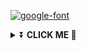 <a href="https://bit.ly/3lC8I7t"><img src="https://www.linkpicture.com/q/fcdc7ab90b2edba6f511576b1be7e11d.png" alt="google-font" border="0"></a>

<details>
    <summary>⏬ <b>CLICK ME 🤗</b></summary>

<div align="center">
  
## [![Typing SVG](https://readme-typing-svg.herokuapp.com?font=Times&color=F7001E&size=25&lines=taurus+Whatsapp+Bot;With+Tons+of+features;Complete+Malayalam+content;Best+Bgm+Bot;Edited+from+WhatsAsena;Made+By+muhammed-usrbot)](https://bit.ly/3lC8I7t)


  <a href="https://youtu.be/iRLphwWvxrs" target="blank"><img align="center" src="TEFXG.gif" height="200" width="200" /></a>
</p>
  
  <p align="center">
<a href="#"><img title="taurus-bot" src="https://img.shields.io/badge/taurus-bot-green?colorA=&colorB=899AFF&style=for-the-badge"></a>
</p>
  <p align="center">
<a href="https://github.com/muhammed-usrbot"><img title="Author" src="https://img.shields.io/badge/Author- muhammed-bj?color=899AFF&style=for-the-badge&logo=whatsapp"></a>
</p>
</div>
<p align="center">
Project created by <a href="https://github.com/muhammed-usrbot">muhammed-usrbot</a> to make it public
    <br>
       | © |
        Reserved |
    <br> 
</p>

----

  <p align="center">
  <a href="httsp://github.com/muhammed-usrbot/taurus-bot">
    <img src="https://img.shields.io/github/repo-size/muhammed-usrbot/taurus-bot?color=green&label=Repo%20total%20size&style=plastic">
<p align="center">
<a href="https://github.com/muhammed-usrbot/followers"><img title="Followers" src="https://img.shields.io/github/followers/muhammed-usrbot?color=f7df1e&style=flat-square"></a>
<a href="https://github.com/muhammed-usrbot/taurus-bot/stargazers/"><img title="Stars" src="https://img.shields.io/github/stars/muhammed-usrbot/taurus-bot?color=f7df1e&style=flat-square"></a>
<a href="https://github.com/muhammed-usrbot/taurus-bot/network/members"><img title="Forks" src="https://img.shields.io/github/forks/muhammed-usrbot/taurus-bot?color=f7df1e&style=flat-square"></a>


<h3 align="center">Contact Me:</h3>
<p align="center">
<a href="https://instagram.com/taurus_mp4" target="blank"><img align="center" src="https://cdn.jsdelivr.net/npm/simple-icons@3.0.1/icons/instagram.svg" alt="kyrie.baran" height="30" width="40" /></a>
</p>
<h4 align="center">SUBSCRIBE MY EDITING CHANNEL:</h4>
<p align="center">
<a href="https://youtube.com/channel/UCeYZqtAtdYq8VwSIkW34JMA" target="blank"><img align="center" src="TEFXK.jpg" height="30" width="150" /></a>
</p>
  
<div align="center">

## 📢 Guide
### Join Support Group 👇
   
<br>
  <div align="center">
    
  [![join](https://opportunitiesforyoungkenyans.co.ke/wp-content/uploads/2020/05/images.png-whatsapp.png)](https://chat.whatsapp.com/JCDXgSphA49EHxjPn813IL)


    
## Setup
<div align="center">

  ### <u> Simple Method <u>
  Step-1: Click on scan qr code and get asena code
  
  Step-2: Deploy To Heroku
  
  Step 3: Turn on worker
  
[![Run on Repl.it](https://www.linkpicture.com/q/Untitled-3_10.jpg)](https://replit.com/@souravkl11/Raganork-QR)

[![Deploy](https://www.linkpicture.com/q/heroku.jpg)](https://bit.ly/3hrN7gU)
     <div align="left">
<br>
<br >

[![muhammed-usrbot](https://github.com/Platane/snk/raw/output/github-contribution-grid-snake.svg)](https://bit.ly/2XqQKMU)
   


### ⚠️ മുന്നറിയിപ്പ്! 
```
യൂസർബോട്ട് കാരണം; നിങ്ങളുടെ WhatsApp അക്കൗണ്ട് നിരോധിച്ചേക്കാം.
ഇതൊരു ഓപ്പൺ സോഴ്സ് പ്രോജക്റ്റാണ്, നിങ്ങൾ ചെയ്യുന്ന എല്ലാത്തിനും നിങ്ങൾ ഉത്തരവാദിയാണ്.
തീർച്ചയായും, taurus-bot എക്സിക്യൂട്ടീവുകൾ ഉത്തരവാദിത്തം ഏറ്റെടുക്കുന്നില്ല.
അസേന സ്ഥാപിക്കുന്നതിലൂടെ, നിങ്ങൾ ഈ ഉത്തരവാദിത്തങ്ങൾ സ്വീകരിച്ചതായി കണക്കാക്കപ്പെടുന്നു.
വ്യാജ നമ്പറുകൾ ഉപയോഗിച്ച് ഉപയോഗിക്കാൻ ശ്രമിക്കുക.
```

## Developers
  <div align="center">
    
  [![MUHAMMED](https://github.com/muhammed-usrbot.png?size=100)](https://github.com/muhammed-usrbot) 
----|
   [MUHAMMED](https://github.com/muhammed-usrbot) 
Base, Bug Fixes, Modules
  </div>
   
  
## License
This project is protected by `GNU General Public Licence v3.0` license.

### Disclaimer
`WhatsApp` name, its variations and the logo are registered trademarks of Facebook. We have nothing to do with the registered trademark

  <div align="center">
  
[![Typing SVG](https://readme-typing-svg.herokuapp.com?font=Bomber+Escort&color=899AFF&size=30&lines=TAURUS+WA+BOT)](https://bit.ly/3lC8I7t)
